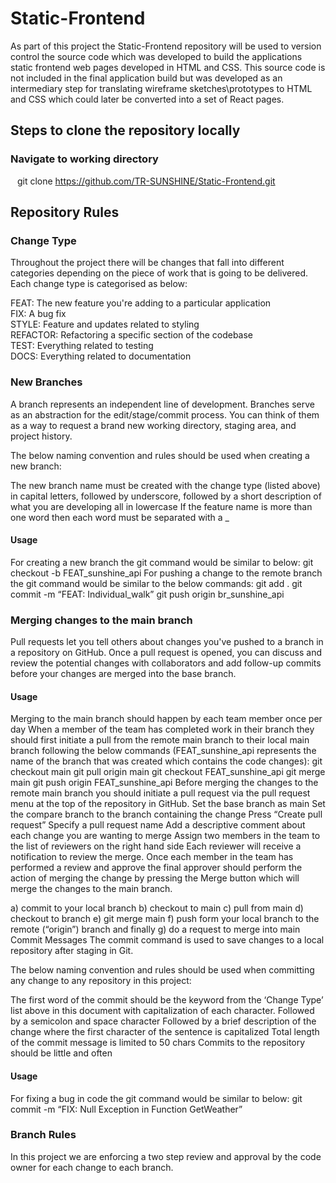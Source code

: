 # Static-Frontend

As part of this project the Static-Frontend repository will be used to version control the source code which was developed to build the applications static frontend web pages developed in HTML and CSS. This source code is not included in the final application build but was developed as an intermediary step for translating wireframe sketches\prototypes to HTML and CSS which could later be converted into a set of React pages. 

## Steps to clone the repository locally
### Navigate to working directory <br>
&ensp; git clone https://github.com/TR-SUNSHINE/Static-Frontend.git <br>

## Repository Rules

### Change Type
Throughout the project there will be changes that fall into different categories depending on the piece of work that is going to be delivered. Each change type is categorised as below:

FEAT: The new feature you're adding to a particular application <br/>
FIX: A bug fix <br/>
STYLE: Feature and updates related to styling <br/>
REFACTOR: Refactoring a specific section of the codebase <br/>
TEST: Everything related to testing <br/>
DOCS: Everything related to documentation

### New Branches
A branch represents an independent line of development. Branches serve as an abstraction for the edit/stage/commit process. You can think of them as a way to request a brand new working directory, staging area, and project history.

The below naming convention and rules should be used when creating a new branch:

The new branch name must be created with the change type (listed above) in capital letters, followed by underscore, followed by a short description of what you are developing all in lowercase
If the feature name is more than one word then each word must be separated with a _

#### Usage
For creating a new branch the git command would be similar to below:
git checkout -b FEAT_sunshine_api
For pushing a change to the remote branch the git command would be similar to the below commands:
git add .
git commit -m “FEAT: Individual_walk”
git push origin br_sunshine_api
	
### Merging changes to the main branch
Pull requests let you tell others about changes you've pushed to a branch in a repository on GitHub. Once a pull request is opened, you can discuss and review the potential changes with collaborators and add follow-up commits before your changes are merged into the base branch.

#### Usage
Merging to the main branch should happen by each team member once per day
When a member of the team has completed work in their branch they should first initiate a pull from the remote main branch to their local main branch following the below commands (FEAT_sunshine_api represents the name of the branch that was created which contains the code changes):
git checkout main
git pull origin main
git checkout FEAT_sunshine_api
git merge main
git push origin FEAT_sunshine_api
Before merging the changes to the remote main branch you should initiate a pull request via the pull request menu at the top of the repository in GitHub.
Set the base branch as main
Set the compare branch to the branch containing the change
Press “Create pull request”
Specify a pull request name
Add a descriptive comment about each change you are wanting to merge
Assign two members in the team to the list of reviewers on the right hand side
Each reviewer will receive a notification to review the merge. Once each member in the team has performed a review and approve the final approver should perform the  action of merging the change by pressing the Merge button which will merge the changes to the main branch.

a) commit to your local branch b) checkout to main c) pull from main d) checkout to branch e) git merge main f) push form your local branch to the remote (“origin”) branch and finally g) do a request to merge into main
Commit Messages
The commit command is used to save changes to a local repository after staging in Git.

The below naming convention and rules should be used when committing any change to any repository in this project:

The first word of the commit should be the keyword from the ‘Change Type’ list above in this document with capitalization of each character.
Followed by a semicolon and space character
Followed by a brief description of the change where the first character of the sentence is capitalized
Total length of the commit message is limited to 50 chars
Commits to the repository should be little and often

#### Usage
For fixing a bug in code the git command would be similar to below:
git commit -m “FIX: Null Exception in Function GetWeather”

### Branch Rules
In this project we are enforcing a two step review and approval by the code owner for each change to each branch.

